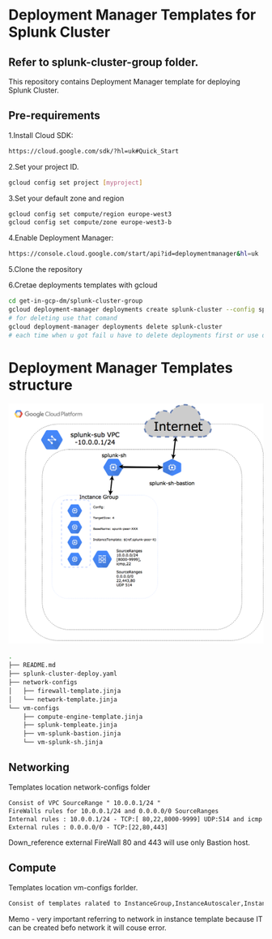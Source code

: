# Deployment Manager Templates for Splunk Cluster

## Refer to splunk-cluster-group folder.

This repository contains Deployment Manager template for deploying Splunk Cluster.

## Pre-requirements

1.Install Cloud SDK:

```bash
https://cloud.google.com/sdk/?hl=uk#Quick_Start
```

2.Set your project ID.

```bash
gcloud config set project [myproject]
```

3.Set your default zone and region

```bash
gcloud config set compute/region europe-west3
gcloud config set compute/zone europe-west3-b
```

4.Enable Deployment Manager:

```bash
https://console.cloud.google.com/start/api?id=deploymentmanager&hl=uk
```

5.Clone the repository 

6.Cretae deployments templates with gcloud

```bash
cd get-in-gcp-dm/splunk-cluster-group
gcloud deployment-manager deployments create splunk-cluster --config splunk-cluster-deploy.yaml
# for deleting use that comand 
gcloud deployment-manager deployments delete splunk-cluster
# each time when u got fail u have to delete deployments first or use different name 
```

# Deployment Manager Templates structure
![alt text](https://raw.githubusercontent.com/FIKUS0FIN/get-in-gcp-dm/master/splunk-cluster-group/Images/export.png)

```bash
.
├── README.md
├── splunk-cluster-deploy.yaml
├── network-configs
│   ├── firewall-template.jinja
│   └── network-template.jinja
└── vm-configs
    ├── compute-engine-template.jinja
    ├── splunk-templeate.jinja
    ├── vm-splunk-bastion.jinja
    └── vm-splunk-sh.jinja
```

## Networking 
Templates location network-configs folder 

    Consist of VPC SourceRange " 10.0.0.1/24 " 
    FireWalls rules for 10.0.0.1/24 and 0.0.0.0/0 SourceRanges
    Internal rules : 10.0.0.1/24 - TCP:[ 80,22,8000-9999] UDP:514 and icmp
    External rules : 0.0.0.0/0 - TCP:[22,80,443]
    
Down_reference external FireWall 80 and 443 will use only Bastion host.

## Compute
Templates location vm-configs forlder.

```bash
Consist of templates ralated to InstanceGroup,InstanceAutoscaler,InstanceTemplete, Splunk-sh mashines,Base_Image,Bastion-proxy-pass...
```

Memo - very important referring to network in instance template because IT can be created befo network it will couse error.